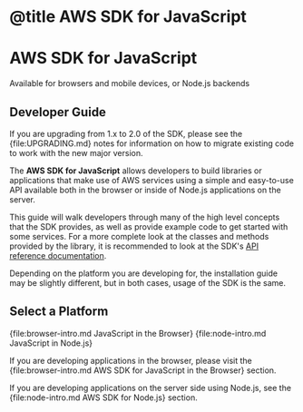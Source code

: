 # @title AWS SDK for JavaScript

# AWS SDK for JavaScript

<p class="subtitle">Available for browsers and mobile devices, or Node.js backends</p>

## Developer Guide

<p class="note">
If you are upgrading from 1.x to 2.0 of the SDK, please see
the {file:UPGRADING.md} notes for information on how to migrate existing code
to work with the new major version.
</p>

The **AWS SDK for JavaScript** allows developers to build libraries or
applications that make use of AWS services using a simple and easy-to-use
API available both in the browser or inside of Node.js applications on the
server.

This guide will walk developers through many of the high level concepts
that the SDK provides, as well as provide example code to get started with
some services. For a more complete look at the classes and methods provided by
the library, it is recommended to look at the SDK's
[API reference documentation](http://docs.aws.amazon.com/AWSJavaScriptSDK/latest/frames.html).

Depending on the platform you are developing for, the installation guide
may be slightly different, but in both cases, usage of the SDK is the same.

## Select a Platform

<div class="buttons">
{file:browser-intro.md JavaScript in the Browser}
{file:node-intro.md JavaScript in Node.js}
</div>
<div class="clear"></div>

If you are developing applications in the browser, please visit the
{file:browser-intro.md AWS SDK for JavaScript in the Browser} section.

If you are developing applications on the server side using Node.js, see the
{file:node-intro.md AWS SDK for Node.js} section.
